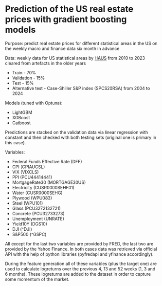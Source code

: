 # Prediction of the US real estate prices with gradient boosting models

Purpose: predict real estate prices for different statistical areas in the US on the weekly macro and finance data six month in advance

Data: weekly data for US statistical areas by [HAUS](https://haus.com/resources/the-common-haus-price-index) from 2010 to 2023 cleared from artefacts in the older years
* Train - 70%
* Validation - 15%
* Test - 15%
* Alternative test - Case-Shiller S&P index (SPCS20RSA) from 2004 to 2024

Models (tuned with Optuna):
* LightGBM
* XGBoost
* Catboost

Predictions are stacked on the validation data via linear regression with constant and then checked with both testing sets (original one is primary in this case).

Variables:
* Federal Funds Effective Rate (DFF)
* CPI (CPIAUCSL)
* VIX (VIXCLS) 
* PPI (PCU44414441) 
* MortgageRate30 (MORTGAGE30US) 
* Electricity (CUSR0000SEHF01)
* Water (CUSR0000SEHG)
* Plywood (WPU083)
* Steel (WPU101)
* Glass (PCU3272132721)
* Concrete (PCU32733273)
* Unemployment (UNRATE)
* Yield10Y (DGS10)
* DJI (^DJI)
* S&P500 (^GSPC)

All except for the last two variables are provided by FRED, the last two are provided by the Yahoo Finance. In both cases data was retrieved via official API with the help of python libraries (pyfredapi and yfinance accordingly).

During the feature generation all of these variables (plus the target one) are used to calculate logreturns over the previous 4, 13 and 52 weeks (1, 3 and 6 months). These logreturns are added to the dataset in order to capture some momentum of the market.